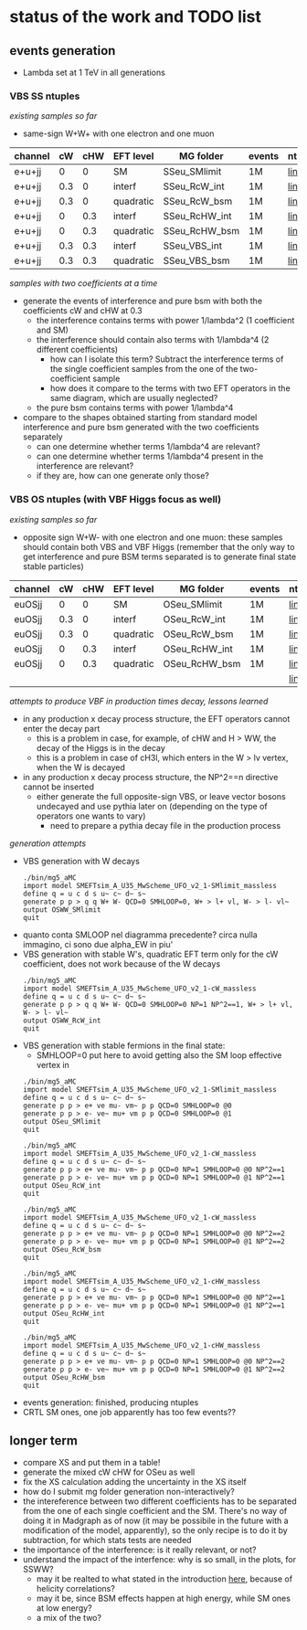 # status of the work and TODO list

## events generation

  * Lambda set at 1 TeV in all generations

### VBS SS ntuples 

_existing samples so far_

  * same-sign W+W+ with one electron and one muon

 | channel | cW  |  cHW  |  EFT level  |  MG folder    |  events  |  ntuple |
 |---------|-----|-------|-------------|---------------|----------|---------|
 |  e+u+jj |  0  |   0   |     SM      | SSeu_SMlimit  |    1M    |   [link](http://govoni.web.cern.ch/govoni/EFT/ntuple_SMlimit_HS.root) |
 |  e+u+jj | 0.3 |   0   |   interf    | SSeu_RcW_int  |    1M    |   [link](http://govoni.web.cern.ch/govoni/EFT/ntuple_RcW_0p3_HS.root) |
 |  e+u+jj | 0.3 |   0   | quadratic   | SSeu_RcW_bsm  |    1M    |   [link](http://govoni.web.cern.ch/govoni/EFT/ntuple_RcW_0p3_HS.root) |
 |  e+u+jj |  0  |  0.3  |   interf    | SSeu_RcHW_int |    1M    |   [link](http://govoni.web.cern.ch/govoni/EFT/ntuple_RcHW_0p3.root) |
 |  e+u+jj |  0  |  0.3  | quadratic   | SSeu_RcHW_bsm |    1M    |   [link](http://govoni.web.cern.ch/govoni/EFT/ntuple_RcHW_0p3.root) |
 |  e+u+jj | 0.3 |  0.3  |   interf    | SSeu_VBS_int  |    1M    |   [link](http://govoni.web.cern.ch/govoni/EFT/ntuple_RcWcHW_0p30p3.root) |
 |  e+u+jj | 0.3 |  0.3  | quadratic   | SSeu_VBS_bsm  |    1M    |   [link](http://govoni.web.cern.ch/govoni/EFT/ntuple_RcWcHW_0p30p3.root) |
 
_samples with two coefficients at a time_

  * generate the events of interference and pure bsm with both the coefficients cW and cHW at 0.3
    * the interference contains terms with power 1/lambda^2 (1 coefficient and SM)
    * the interference should contain also terms with 1/lambda^4 (2 different coefficients)
      * how can I isolate this term? Subtract the interference terms of the single coefficient samples
        from the one of the two-coefficient sample 
      * how does it compare to the terms with two EFT operators in the same diagram, 
        which are usually neglected?
    * the pure bsm contains terms with power 1/lambda^4
  * compare to the shapes obtained starting from standard model interference and pure bsm generated
    with the two coefficients separately
    * can one determine whether terms 1/lambda^4 are relevant?
    * can one determine whether terms 1/lambda^4 present in the interference are relevant?
    * if they are, how can one generate only those?


### VBS OS ntuples (with VBF Higgs focus as well)

_existing samples so far_

  * opposite sign W+W- with one electron and one muon: these samples should contain both VBS and VBF Higgs
    (remember that the only way to get interference and pure BSM terms separated 
     is to generate final state stable particles)

 | channel | cW  |  cHW  |  EFT level  |  MG folder    |  events  |  ntuple |
 |---------|-----|-------|-------------|---------------|----------|---------|
 |  euOSjj |  0  |   0   |     SM      | OSeu_SMlimit  |    1M    |   [link](http://govoni.web.cern.ch/govoni/EFT/ntuple_OSeu_SMlimit_HS.root) |
 |  euOSjj | 0.3 |   0   |   interf    | OSeu_RcW_int  |    1M    |   [link](http://govoni.web.cern.ch/govoni/EFT/ntuple_OSeu_RcW_0p3.root) |
 |  euOSjj | 0.3 |   0   | quadratic   | OSeu_RcW_bsm  |    1M    |   [link](http://govoni.web.cern.ch/govoni/EFT/ntuple_OSeu_RcW_0p3.root) |
 |  euOSjj |  0  |  0.3  |   interf    | OSeu_RcHW_int |    1M    |   [link](http://govoni.web.cern.ch/govoni/EFT/ntuple_OSeu_RcHW_0p3.root) |
 |  euOSjj |  0  |  0.3  | quadratic   | OSeu_RcHW_bsm |    1M    |   [link](http://govoni.web.cern.ch/govoni/EFT/ntuple_OSeu_RcHW_0p3.root) |
 |         |     |       |             |               |          |   [link]() |

_attempts to produce VBF in production times decay, lessons learned_

  * in any production x decay process structure, the EFT operators cannot enter the decay part
    * this is a problem in case, for example, of cHW and H > WW, the decay of the Higgs is in the decay
    * this is a problem in case of cH3l, which enters in the W > lv vertex, when the W is decayed
  * in any production x decay process structure, the NP^2==n directive cannot be inserted
    * either generate the full opposite-sign VBS, or leave vector bosons undecayed and use pythia later on 
      (depending on the type of operators one wants to vary)
      * need to prepare a pythia decay file in the production process

_generation attempts_

  * VBS generation with W decays
    ```
    ./bin/mg5_aMC
    import model SMEFTsim_A_U35_MwScheme_UFO_v2_1-SMlimit_massless
    define q = u c d s u~ c~ d~ s~
    generate p p > q q W+ W- QCD=0 SMHLOOP=0, W+ > l+ vl, W- > l- vl~
    output OSWW_SMlimit
    quit
    ```
  * quanto conta SMLOOP nel diagramma precedente? circa nulla immagino, ci sono due alpha_EW in piu'
  * VBS generation with stable W's, quadratic EFT term only for the cW coefficient, 
    does not work because of the W decays
    ```
    ./bin/mg5_aMC
    import model SMEFTsim_A_U35_MwScheme_UFO_v2_1-cW_massless
    define q = u c d s u~ c~ d~ s~
    generate p p > q q W+ W- QCD=0 SMHLOOP=0 NP=1 NP^2==1, W+ > l+ vl, W- > l- vl~ 
    output OSWW_RcW_int
    quit
    ```
  * VBS generation with stable fermions in the final state:
    * SMHLOOP=0 put here to avoid getting also the SM loop effective vertex in
    ```
    ./bin/mg5_aMC
    import model SMEFTsim_A_U35_MwScheme_UFO_v2_1-SMlimit_massless
    define q = u c d s u~ c~ d~ s~
    generate p p > e+ ve mu- vm~ p p QCD=0 SMHLOOP=0 @0
    generate p p > e- ve~ mu+ vm p p QCD=0 SMHLOOP=0 @1
    output OSeu_SMlimit
    quit
    ```
    ```
    ./bin/mg5_aMC
    import model SMEFTsim_A_U35_MwScheme_UFO_v2_1-cW_massless
    define q = u c d s u~ c~ d~ s~
    generate p p > e+ ve mu- vm~ p p QCD=0 NP=1 SMHLOOP=0 @0 NP^2==1
    generate p p > e- ve~ mu+ vm p p QCD=0 NP=1 SMHLOOP=0 @1 NP^2==1
    output OSeu_RcW_int
    quit
    ```
    ```
    ./bin/mg5_aMC
    import model SMEFTsim_A_U35_MwScheme_UFO_v2_1-cW_massless
    define q = u c d s u~ c~ d~ s~
    generate p p > e+ ve mu- vm~ p p QCD=0 NP=1 SMHLOOP=0 @0 NP^2==2
    generate p p > e- ve~ mu+ vm p p QCD=0 NP=1 SMHLOOP=0 @1 NP^2==2
    output OSeu_RcW_bsm
    quit
    ```
    ```
    ./bin/mg5_aMC
    import model SMEFTsim_A_U35_MwScheme_UFO_v2_1-cHW_massless
    define q = u c d s u~ c~ d~ s~
    generate p p > e+ ve mu- vm~ p p QCD=0 NP=1 SMHLOOP=0 @0 NP^2==1
    generate p p > e- ve~ mu+ vm p p QCD=0 NP=1 SMHLOOP=0 @1 NP^2==1
    output OSeu_RcHW_int
    quit
    ```
    ```
    ./bin/mg5_aMC
    import model SMEFTsim_A_U35_MwScheme_UFO_v2_1-cHW_massless
    define q = u c d s u~ c~ d~ s~
    generate p p > e+ ve mu- vm~ p p QCD=0 NP=1 SMHLOOP=0 @0 NP^2==2
    generate p p > e- ve~ mu+ vm p p QCD=0 NP=1 SMHLOOP=0 @1 NP^2==2
    output OSeu_RcHW_bsm
    quit
    ```
  * events generation: finished, producing ntuples
  * CRTL SM ones, one job apparently has too few events??


## longer term

  * compare XS and put them in a table!
  * generate the mixed cW cHW for OSeu as well
  * fix the XS calculation adding the uncertainty in the XS itself
  * how do I submit mg folder generation non-interactively?
  * the intereference between two different coefficients has to be separated 
    from the one of each single coefficient and the SM.
    There's no way of doing it in Madgraph as of now 
    (it may be possibile in the future with a modification of the model, apparently),
    so the only recipe is to do it by subtraction, 
    for which stats tests are needed
  * the importance of the interference: is it really relevant, or not?
  * understand the impact of the interfence: why is so small, in the plots, for SSWW?
     * may it be realted to what stated in the introduction [here](https://arxiv.org/abs/1902.11262), 
       because of helicity correlations?
     * may it be, since BSM effects happen at high energy, while SM ones at low energy?
     * a mix of the two?  
    